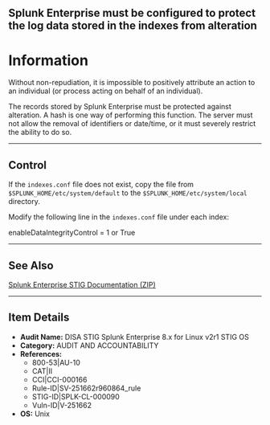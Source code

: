 ## Splunk Enterprise must be configured to protect the log data stored in the indexes from alteration

# Information

Without non-repudiation, it is impossible to positively attribute an action to an individual (or process acting on behalf of an individual).

The records stored by Splunk Enterprise must be protected against alteration. A hash is one way of performing this function. The server must not allow the removal of identifiers or date/time, or it must severely restrict the ability to do so.

---

## Control

If the `indexes.conf` file does not exist, copy the file from `$SPLUNK_HOME/etc/system/default` to the `$SPLUNK_HOME/etc/system/local` directory.

Modify the following line in the `indexes.conf` file under each index:

enableDataIntegrityControl = 1 or True  

---

## See Also

[Splunk Enterprise STIG Documentation (ZIP)](https://dl.dod.cyber.mil/wp-content/uploads/stigs/zip/U_Splunk_Enterprise_8-x_for_Linux_V2R1_STIG.zip)

---

## Item Details

- **Audit Name:** DISA STIG Splunk Enterprise 8.x for Linux v2r1 STIG OS
- **Category:** AUDIT AND ACCOUNTABILITY
- **References:**
  - 800-53|AU-10
  - CAT|II
  - CCI|CCI-000166
  - Rule-ID|SV-251662r960864_rule
  - STIG-ID|SPLK-CL-000090
  - Vuln-ID|V-251662
- **OS:** Unix
